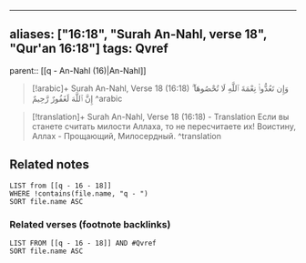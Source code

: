 
---
aliases: ["16:18", "Surah An-Nahl, verse 18", "Qur'an 16:18"]
tags: Qvref
---

parent:: [[q - An-Nahl (16)|An-Nahl]]

> [!arabic]+ Surah An-Nahl, Verse 18 (16:18)
> <span class="quran-arabic">وَإِن تَعُدُّوا۟ نِعْمَةَ ٱللَّهِ لَا تُحْصُوهَآ ۗ إِنَّ ٱللَّهَ لَغَفُورٌ رَّحِيمٌ</span>
^arabic

> [!translation]+ Surah An-Nahl, Verse 18 (16:18) - Translation
> Если вы станете считать милости Аллаха, то не пересчитаете их! Воистину, Аллах - Прощающий, Милосердный.
^translation



## Related notes
```dataview
LIST from [[q - 16 - 18]]
WHERE !contains(file.name, "q - ")
SORT file.name ASC
```

### Related verses (footnote backlinks)
```dataview
LIST FROM [[q - 16 - 18]] AND #Qvref
SORT file.name ASC
```

